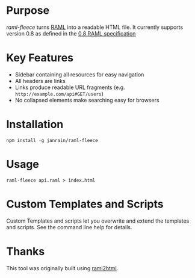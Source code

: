 # Purpose

_raml-fleece_ turns [RAML](http://raml.org) into a readable HTML file. It currently supports version 0.8 as defined in the [0.8 RAML specification](https://github.com/raml-org/raml-spec/blob/master/raml-0.8.md)


# Key Features

- Sidebar containing all resources for easy navigation
- All headers are links
- Links produce readable URL fragments (e.g. `http://example.com/api#GET/users`)
- No collapsed elements make searching easy for browsers

# Installation

    npm install -g janrain/raml-fleece

# Usage

    raml-fleece api.raml > index.html

# Custom Templates and Scripts

Custom Templates and scripts let you overwrite and extend the templates and scripts. See the command line help for details.

# Thanks

This tool was originally built using [raml2html](https://github.com/kevinrenskers/raml2html).
